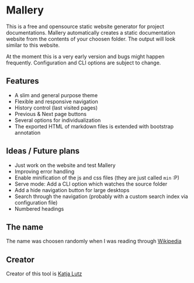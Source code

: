# Mallery
This is a free and opensource static website generator for
project documentations. Mallery automatically creates a static documentation
website from the contents of your choosen folder. The output will look
similar to this website.

At the moment this is a very early version and bugs might happen frequently.
Configuration and CLI options are subject to change.

## Features
- A slim and general purpose theme
- Flexible and responsive navigation
- History control (last visited pages)
- Previous & Next page buttons
- Several options for individualization
- The exported HTML of markdown files is extended with bootstrap annotation

## Ideas / Future plans
- Just work on the website and test Mallery
- Improving error handling
- Enable minification of the js and css files (they are just called `min` :P)
- Serve mode: Add a CLI option which watches the source folder
- Add a hide navigation button for large desktops
- Search through the navigation
  (probably with a custom search index via configuration file)
- Numbered headings

## The name
The name was choosen randomly when I was reading through [Wikipedia](https://en.wikipedia.org/wiki/CL-HTTP)

## Creator
Creator of this tool is [Katja Lutz](https://twitter.com/Katy_Wings)
